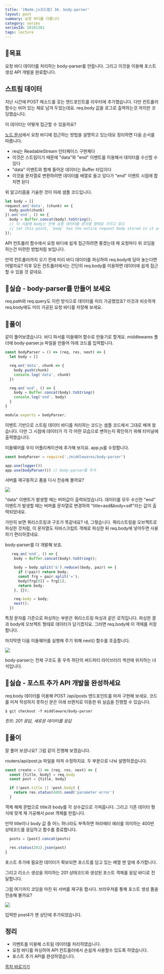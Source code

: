 ```yaml
---
title: '[Node.js코드랩] 16. body-parser'
layout: post
summary: 요청 바디를 다룹니다 
category: series
seriesId: 20181201
tags: lecture
---
```


## 🌳목표 

요청 바디 데이터를 처리하는 body-parser를 만듭니다. 
그리고 이것을 이용해 포스트 생성 API 개발을 완료합니다.

## 스트림 데이터

지난 시간에 POST 메소드를 갖는 엔드포인트를 라우터에 추가했습니다.
다만 컨트롤러 함수는 비어 있는 채로 남겨 두었는데요. 
req.body 값을 로그로 출력하는것 까지만 코딩했습니다.

이 데이터는 어떻게 접근할 수 있을까요? 

[노드 문서](https://nodejs.org/en/docs/guides/anatomy-of-an-http-transaction/#request-body)에서 요청 바디에 접근하는 방법을 설명하고 있는데요 정리하면 다음 순서를 따릅니다.

- req는 ReadableStream 인터페이스 구현체다
- 이것은 스트림이기 때문에 "data"와 "end" 이벤트를 이용해서 데이터를 수신할 수 있다 
- "data" 이벤트와 함께 들어온 데이터는 Buffer 타입이다 
- 이것을 문자열로 변환하려면 데이터를 배열로 들고 있다가 "end" 이벤트 시점에 합치면 된다 

위 알고리즘을 기술한 것이 아래 샘플 코드입니다.

```js
let body = []
request.on('data', (chunk) => {
  body.push(chunk)
}).on('end', () => {
  body = Buffer.concat(body).toString();
  // 이 시점에 body는 전체 요청 데이터를 문자열 형태로 가지고 있다
  // (at this point, `body` has the entire request body stored in it as a string)
});
```

API 컨트롤러 함수에서 요청 바디에 쉽게 접근하려면 좋겠는데 매 요청마다 위 코딩을 하는건 미련한 방법처럼 보입니다.

만약 컨트롤러까지 오기 전에 미리 바디 데이터를 파싱하여 req.body에 담아 놓는다면 어떨까요?
이후 모든 컨트롤러에서는 간단히 req.body를 이용하면 데이터에 쉽게 접근할 수 있을 것 같네요.

## 🐤실습 - body-parser를 만들어 보세요 

req.path와 req.query도 이런 방식으로 데이터를 미리 가공했었죠? 
이것과 비슷하게 req.body에도 미리 가공된 요청 바디를 저장해 보세요.

## 🐤풀이 

같이 풀어보겠습니다.
바디 파서를 미들웨어 함수로 만들기로 할게요.
middlewares 폴더에 body-parser.js 파일을 만들어 아래 코드를 입력합니다.

```js
const bodyParser = () => (req, res, next) => {
  let body = []

  req.on('data', chunk => {
    body.push(chunk)
    console.log('data', chunk)
  })

  req.on('end', () => {
    body = Buffer.concat(body).toString()
    console.log('end', body)
  }
}

module.exports = bodyParser;
```

이벤트 기반으로 스트림 데이터 바디를 처리하는 코드는 샘플 코드에서 그대로 배껴 왔습니다.
다만 그 시점에 데이터가 각 각 어떤 모습으로 변하는지 확인하기 위해 터미널에 출력했습니다.

미들웨어를 우리 어플리케이션에 추가해 보지요. app.js를 수정합니다.

```js
const bodyParser = require('./middlewares/body-parser')

app.use(logger())
app.use(bodyParser()) // body-parser를 추가
```

서버를 재구동하고 폼을 다시 전송해 볼까요? 

![](/assets/imgs/2018/12/16/result_1.png)

"data" 이벤트가 발생할 때는 버퍼값이 출력되었습니다.
데이터를 모두 수신한 "end" 이벤트가 발생할 때는 버퍼를 문자열로 변경하여 "title=asd&body=sdf"라는 값이 출력되었네요. 

가만히 보면 쿼리스트링과 구조가 똑같네요? 
네, 그렇습니다. 
쿼리스트링을 오브젝트로 파싱한 것처럼, 
이 문자열도 자바스크립트 객체로 파싱한 뒤 req.body에 넣어두면 사용하기 편리하겠네요.

body-parser를 더 개발해 보죠. 

```js
   req.on('end', () => {
    body = Buffer.concat(body).toString();

    body = body.split('&').reduce((body, pair) => {
      if (!pair) return body;
      const frg = pair.split('=');
      body[frg[0]] = frg[1];
      return body;
    }, {});

    req.body = body;
    next();
  })
```

특정 문자를 기준으로 파싱하는 부분은 쿼리스트링 파싱과 같은 로직입니다.
파싱한 결과 body에 오브젝트 형태로 데이터가 담기겠지요.
그러면 req.body에 이 객체를 저장합니다.

마지막엔 다음 미들웨어를 실행해 주기 위해 next() 함수를 호출합니다.

![](/assets/imgs/2018/12/16/struct_1.png)

body-parser는 전체 구조도 중 우측 하단의 써드파티 라이브러리 섹션에 위치하는 녀석입니다.

## 🐤실습 - 포스트 추가 API 개발을 완성하세요 

req.body 데이터를 이용해 POST /api/posts 엔드포인트를 마져 구현해 보세요. 
코드를 미쳐 작성하지 못하신 분은 아래 브랜치로 이동한 뒤 실습을 진행할 수 있습니다.

```
$ git checkout -f middleware/body-parser
```

*힌트: 201 응답, 새로운 데이터를 응답*

## 🐤풀이

잘 풀어 보셨나요? 그럼 같이 진행해 보겠습니다. 

routers/api/post.js 파일을 마져 수정하지요.
두 부분으로 나눠 설명하겠습니다.

```js
const create = () => (req, res, next) => {
  const {title, body} = req.body
  const post = {title, body}

  if (!post.title || !post.body) {
    return res.status(400).send('parameter error')
  }
```

객체 해체 문법으로 title과 body를 각 상수값으로 가져옵니다.
그리고 기존 데이터 형식에 맞게 재 가공해서 post 객체를 만듭니다.

만약 title이나 body 값 중 어느 하나라도 부족하면 파라매터 에러를 의미하는 400번 상태코드를 응답하고 함수를 종료합니다.

```js
  posts = [post].concat(posts)

  res.status(201).json(post)
}
```

포스트 추가에 필요한 데이터가 확보되면 포스트를 담고 있는 배열 맨 앞에 추가합니다.

그리고 리소스 생성을 의미하는 201 상태코드와 생성된 포스트 객체를 응답 바디로 전달합니다.

그럼 여기까지 코딩을 마친 뒤 서버를 재구동 합시다.
브라우져를 통해 포스트 생성 폼을 전송해 볼까요? 

![](/assets/imgs/2018/12/16/result_2.png)

입력한 post4가 맨 상단에 추가되었습니다. 

## 정리 

* 이벤트를 이용해 스트림 데이터를 처리하였습니다.
* 요청 바디를 파싱하여 API 컨트롤러에서 손쉽게 사용할수 있도록 하였습니다.
* 포스트 추가 API를 완성하였습니다.

[목차 바로가기](/series/2018/12/01/node-web-0_index.html)
